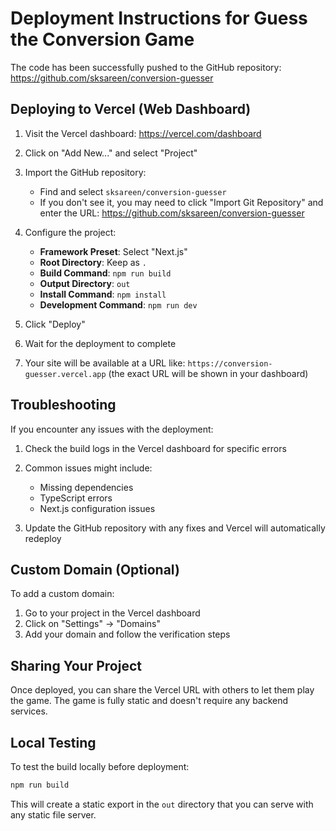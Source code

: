 # Deployment Instructions for Guess the Conversion Game

The code has been successfully pushed to the GitHub repository: https://github.com/sksareen/conversion-guesser

## Deploying to Vercel (Web Dashboard)

1. Visit the Vercel dashboard: https://vercel.com/dashboard

2. Click on "Add New..." and select "Project"

3. Import the GitHub repository:
   - Find and select `sksareen/conversion-guesser`
   - If you don't see it, you may need to click "Import Git Repository" and enter the URL: https://github.com/sksareen/conversion-guesser

4. Configure the project:
   - **Framework Preset**: Select "Next.js"
   - **Root Directory**: Keep as `.`
   - **Build Command**: `npm run build`
   - **Output Directory**: `out`
   - **Install Command**: `npm install`
   - **Development Command**: `npm run dev`

5. Click "Deploy"

6. Wait for the deployment to complete

7. Your site will be available at a URL like: `https://conversion-guesser.vercel.app` (the exact URL will be shown in your dashboard)

## Troubleshooting

If you encounter any issues with the deployment:

1. Check the build logs in the Vercel dashboard for specific errors

2. Common issues might include:
   - Missing dependencies
   - TypeScript errors
   - Next.js configuration issues

3. Update the GitHub repository with any fixes and Vercel will automatically redeploy

## Custom Domain (Optional)

To add a custom domain:

1. Go to your project in the Vercel dashboard
2. Click on "Settings" → "Domains"
3. Add your domain and follow the verification steps

## Sharing Your Project

Once deployed, you can share the Vercel URL with others to let them play the game. The game is fully static and doesn't require any backend services.

## Local Testing

To test the build locally before deployment:

```bash
npm run build
```

This will create a static export in the `out` directory that you can serve with any static file server.
